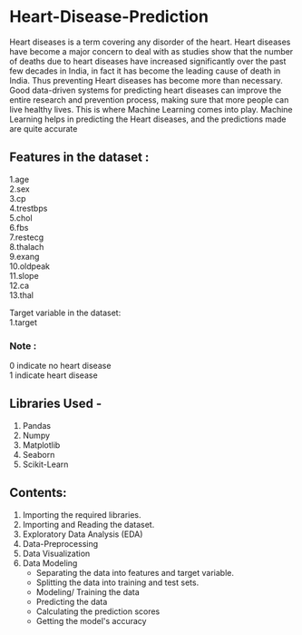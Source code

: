 # Heart-Disease-Prediction


Heart diseases is a term covering any disorder of the heart. Heart diseases have become a major concern to deal with as studies show that the number of deaths due to heart diseases have increased significantly over the past few decades in India, in fact it has become the leading cause of death in India. Thus preventing Heart diseases has become more than necessary. Good data-driven systems for predicting heart diseases can improve the entire research and prevention process, making sure that more people can live healthy lives. This is where Machine Learning comes into play. Machine Learning helps in predicting the Heart diseases, and the predictions made are quite accurate




## Features in the dataset :<br/>
1.age<br/>
2.sex<br/>
3.cp<br/>
4.trestbps<br/>
5.chol<br/>
6.fbs<br/>
7.restecg<br/>
8.thalach<br/>
9.exang<br/>
10.oldpeak<br/>
11.slope<br/>
12.ca<br/>
13.thal<br/>

Target variable in the dataset:<br/>
1.target<br/>

### Note :
0 indicate no heart disease<br/>
1 indicate heart disease<br/>




## Libraries Used - 
  1. Pandas 
  2. Numpy 
  3. Matplotlib 
  4. Seaborn
  5. Scikit-Learn

## Contents:
1. Importing the required libraries.
2. Importing and Reading the dataset.
3. Exploratory Data Analysis (EDA)
4. Data-Preprocessing
5. Data Visualization
6. Data Modeling
    - Separating the data into features and target variable.
    - Splitting the data into training and test sets.
    - Modeling/ Training the data
    - Predicting the data
    - Calculating the prediction scores
    - Getting the model's accuracy

        
